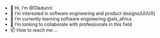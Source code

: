 - 👋 Hi, I’m @Oladunni
- 👀 I’m interested in software engineering and product designs(UI/UX)
- 🌱 I’m currently learning software engineering @alx_africa 
- 💞️ I’m looking to collaborate with professionals in this field 
- 📫 How to reach me ...

<!---
Dunztech/Dunztech is a ✨ special ✨ repository because its `README.md` (this file) appears on your GitHub profile.
You can click the Preview link to take a look at your changes.
--->
